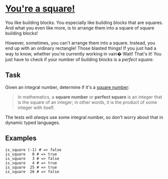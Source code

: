 # [You're a square!](https://www.codewars.com/kata/youre-a-square "https://www.codewars.com/kata/54c27a33fb7da0db0100040e")

You like building blocks. You especially like building blocks that are squares. And what you even like more, is to arrange them into a square of square building blocks!

However, sometimes, you can't arrange them into a square. Instead, you end up with an ordinary rectangle! Those blasted things! If you just had a way to know, whether you're currently working in vain� Wait! That's it! You just have to check if your number of building blocks is a _perfect square_.

## Task

Given an integral number, determine if it's a [square number](https://en.wikipedia.org/wiki/Square_number):

> In mathematics, a __square number__ or __perfect square__ is an integer that is the square of an integer; in other words, it is the product of some integer with itself.

The tests will _always_ use some integral number, so don't worry about that in dynamic typed languages.

## Examples

```
is_square (-1) # => false
is_square   0 # => true
is_square   3 # => false
is_square   4 # => true
is_square  25 # => true
is_square  26 # => false
```